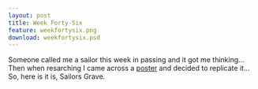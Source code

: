 ```yaml
---
layout: post
title: Week Forty-Six
feature: weekfortysix.png
download: weekfortysix.psd
---
```

Someone called me a sailor this week in passing and it got me thinking... Then when resarching I came across a [poster](http://i.imgur.com/TaQ9RvC.jpg) and decided to replicate it... So, here is it is, Sailors Grave.